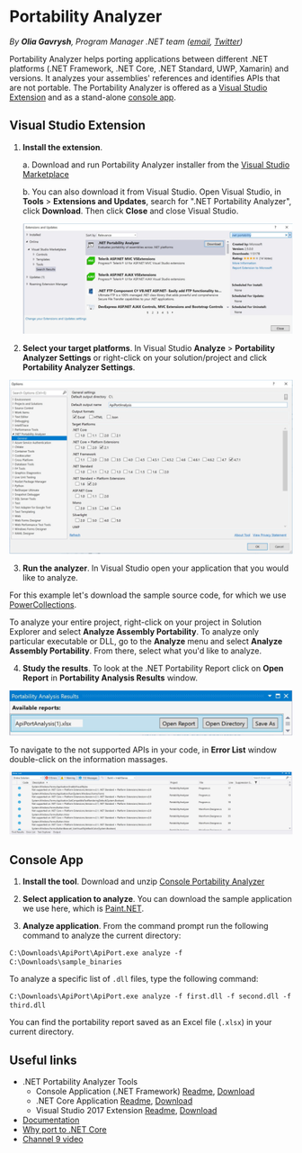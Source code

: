 # Portability Analyzer
*By **Olia Gavrysh**, Program Manager .NET team ([email](mailto:olia.gavrysh@microsoft.com), [Twitter](https://twitter.com/oliagavrysh))*

Portability Analyzer helps porting applications between different .NET platforms (.NET Framework, .NET Core, .NET Standard, UWP, Xamarin) and versions. It analyzes your assemblies' references and identifies APIs that are not portable. The Portability Analyzer is offered as a [Visual Studio Extension](https://marketplace.visualstudio.com/items?itemName=ConnieYau.NETPortabilityAnalyzer) and as a stand-alone [console app](https://github.com/Microsoft/dotnet-apiport/releases/latest).

## Visual Studio Extension

1. **Install the extension**.

    a. Download and run Portability Analyzer installer from the [Visual Studio Marketplace](https://marketplace.visualstudio.com/items?itemName=ConnieYau.NETPortabilityAnalyzer)

    b. You can also download it from Visual Studio. Open Visual Studio, in **Tools** > **Extensions and Updates**, search for ".NET Portability Analyzer", click **Download**. Then click **Close** and close Visual Studio.

    ![Visual Studio Extensions and Updates window showing how to download the analyzer](download-port-analyzer.jpg)

2. **Select your target platforms**. In Visual Studio **Analyze** > **Portability Analyzer Settings** or right-click on your solution/project and click **Portability Analyzer Settings**.

 ![Portability Analyzer Settings window](settings.jpg)

3. **Run the analyzer**. In Visual Studio open your application that you would like to analyze.

For this example let's download the sample source code, for which we use [PowerCollections](https://github.com/OliaG/hands-on-portability/releases/download/sample/sample_sources.zip).

To analyze your entire project, right-click on your project in Solution Explorer and select **Analyze Assembly Portability**. To analyze only particular executable or DLL, go to the **Analyze** menu and select **Analyze Assembly Portability**. From there, select what you'd like to analyze.

4. **Study the results**. To look at the .NET Portability Report click on **Open Report** in **Portability Analysis Results** window. 

![Portability Analysis Results showing the generated report file](results.jpg)

To navigate to the not supported APIs in your code, in **Error List** window double-click on the information massages. 

![Visual Studio Error List window showing information messages for not supported APIs](error-list.jpg)

## Console App

1. **Install the tool**. Download and unzip [Console Portability Analyzer](
https://github.com/Microsoft/dotnet-apiport/releases/download/2.5.0-alpha/ApiPort.zip)

2. **Select application to analyze**. You can download the sample application we use here, which is [Paint.NET](https://github.com/OliaG/hands-on-portability/releases/download/sample/sample_binaries.zip).

3. **Analyze application**. From the command prompt run the following command to analyze the current directory:

```
C:\Downloads\ApiPort\ApiPort.exe analyze -f C:\Downloads\sample_binaries
```

To analyze a specific list of `.dll` files, type the following command: 

```
C:\Downloads\ApiPort\ApiPort.exe analyze -f first.dll -f second.dll -f third.dll
```

You can find the portability report saved as an Excel file (`.xlsx`) in your current directory.

## Useful links

* .NET Portability Analyzer Tools
    * Console Application (.NET Framework) [Readme](https://github.com/Microsoft/dotnet-apiport/blob/master/docs/Console/README.md), [Download](https://github.com/Microsoft/dotnet-apiport/releases/latest)
    * .NET Core Application [Readme](https://github.com/Microsoft/dotnet-apiport/blob/master/docs/Console/README.md#using-net-core-application), [Download](https://github.com/Microsoft/dotnet-apiport/)
    * Visual Studio 2017 Extension [Readme](https://github.com/Microsoft/dotnet-apiport/blob/master/docs/VSExtension/README.md), [Download](https://marketplace.visualstudio.com/items?itemName=ConnieYau.NETPortabilityAnalyzer)
* [Documentation](
https://docs.microsoft.com/en-us/dotnet/standard/analyzers/portability-analyzer)
* [Why port to .NET Core](https://blogs.msdn.microsoft.com/dotnet/2016/02/10/porting-to-net-core/)
* [Channel 9 video](https://channel9.msdn.com/Blogs/Seth-Juarez/A-Brief-Look-at-the-NET-Portability-Analyzer)